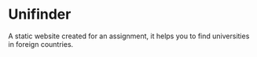 # Unifinder
A static website created for an assignment, it helps you to find universities in foreign countries.
